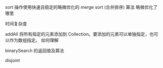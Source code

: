 sort 操作使用快速且稳定的略微优化的 merge sort (合并排序) 算法
略微优化了哪里

时间复杂度

addAll 将所有指定的元素添加到 Collection。要添加的元素可以单独指定，也可以作为数组指定。
如何理解

binarySearch 的返回值及算法

disjoint 